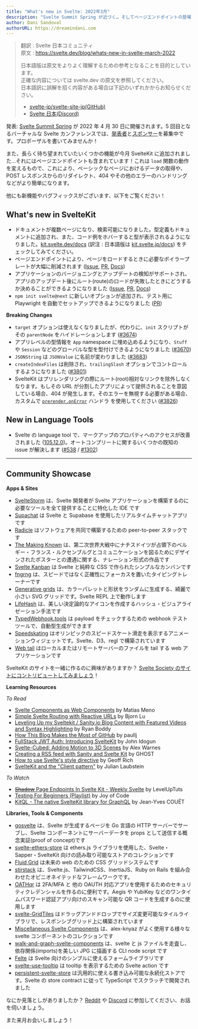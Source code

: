 ```yaml
---
title: "What's new in Svelte: 2022年3月"
description: "Svelte Summit Spring が近づく… そしてページエンドポイントの登場！"
author: Dani Sandoval
authorURL: https://dreamindani.com
---
```


> 翻訳 : Svelte 日本コミュニティ  
> 原文 : https://svelte.dev/blog/whats-new-in-svelte-march-2022
>
> 日本語版は原文をよりよく理解するための参考となることを目的としています。  
> 正確な内容については svelte.dev の原文を参照してください。  
> 日本語訳に誤解を招く内容がある場合は下記のいずれかからお知らせください。
>
> - [svelte-jp/svelte-site-jp(GitHub)](https://github.com/svelte-jp/svelte-site-jp)
> - [Svelte 日本(Discord)](https://discord.com/invite/YTXq3ZtBbx)

発表: [Svelte Summit Spring](https://www.sveltesummit.com/) が 2022 年 4 月 30 日に開催されます。5 回目となるバーチャルな Svelte カンファレンスでは、[発表者](https://www.sveltesummit.com/#speakers)と[スポンサー](https://www.sveltesummit.com/sponsors)を募集中です。プロポーザルを書いてみませんか！

また、長らく待ち望まれていたいくつかの機能が今月 SvelteKit に追加されました…それにはページエンドポイントも含まれています！これは `load` 関数の動作を変えるもので、これにより、ベーシックなページにおけるデータの取得や、POST レスポンスからのリダイレクト、404 やその他のエラーのハンドリングなどがより簡単になります。

他にも新機能やバグフィックスがございます、以下をご覧ください！

## What's new in SvelteKit

- ドキュメントが複数ページになり、検索可能になりました。型定義もドキュメントに追加され、また、コード例をホバーすると型が表示されるようになりました。[kit.svelte.dev/docs](https://kit.svelte.dev/docs/) (訳注 : 日本語版は [kit.svelte.jp/docs](https://kit.svelte.jp/docs/)) をチェックしてみてください。
- ページエンドポイントにより、ページをロードするときに必要なボイラープレートが大幅に削減されます ([Issue](https://github.com/sveltejs/kit/issues/3532), [PR](https://github.com/sveltejs/kit/pull/3679), [Docs](https://kit.svelte.jp/docs/routing#endpoints-page-endpoints))
- アプリケーションのバージョニングとアップデートの検知がサポートされ、アプリのアップデート後にルート(route)のロードが失敗したときにどうするか決めることができるようになりました ([Issue](https://github.com/sveltejs/kit/issues/87), [PR](https://github.com/sveltejs/kit/pull/3412), [Docs](https://kit.svelte.jp/docs/configuration#version))
- `npm init svelte@next` に新しいオプションが追加され、テスト用に Playwright を自動でセットアップできるようになりました ([PR](https://github.com/sveltejs/kit/pull/4056))

**Breaking Changes**

- `target` オプションは使えなくなりましたが、代わりに、`init` スクリプトがその `parentNode` をハイドレーションします ([#3674](https://github.com/sveltejs/kit/pull/3674))
- アプリレベルの型情報を `App` namespace に埋め込めるようになり、`Stuff` や `Session` などのグローバルな型を型付けできるようになりました ([#3670](https://github.com/sveltejs/kit/pull/3670))
- `JSONString` は `JSONValue` に名前が変わりました ([#3683](https://github.com/sveltejs/kit/pull/3683))
- `createIndexFiles` は削除され、`trailingSlash` オプションでコントロールするようになりました ([#3801](https://github.com/sveltejs/kit/pull/3801))
- SvelteKit はプリレンダリングの際にルート(root)相対なリンクを除外しなくなります。もしその URL が分割したアプリによって提供されることを意図している場合、404 が発生します。そのエラーを無視する必要がある場合、カスタムで [`prerender.onError`](https://kit.svelte.dev/docs/configuration#prerender) ハンドラ を使用してください ([#3826](https://github.com/sveltejs/kit/pull/3826))

## New in Language Tools

- Svelte の language tool で、マークアップのプロパティへのアクセスが改善されました ([105.12.0](https://github.com/sveltejs/language-tools/releases/tag/extensions-105.12.0))。オートコンプリートに関するいくつかの既知の issue が解決します ([#538](https://github.com/sveltejs/language-tools/issues/538) / [#1302](https://github.com/sveltejs/language-tools/issues/1302))

---

## Community Showcase

**Apps & Sites**

- [SvelteStorm](https://github.com/open-source-labs/SvelteStorm) は、Svelte 開発者が Svelte アプリケーションを構築するのに必要なツールを全て提供することに特化した IDE です
- [Supachat](https://github.com/Lleweraf/supachat) は Svelte と Supabase を使用したリアルタイムチャットアプリです
- [Radicle](https://radicle.xyz/) はソフトウェアを共同で構築するための peer-to-peer スタックです
- [The Making Known](https://the-making-known.com/) は、第二次世界大戦中にナチスドイツが占領下のベルギー・フランス・ルクセンブルグとコミュニケーションを図るためにデザインされたポスターとの遭遇に関する、ナレーション形式の作品です
- [Svelte Kanban](https://github.com/V-Py/svelte-kanban) は Svelte と純粋な CSS で作られたシンプルなカンバンです
- [fngrng](https://github.com/nvlgzr/fngrng) は、スピードではなく正確性にフォーカスを置いたタイピングトレーナーです
- [Generative grids](https://svelte.dev/repl/873988ce33db43f097c0ca69df57b3ac?version=3.46.4) は、カラーパレットと形状をランダムに生成する、綺麗で小さい SVG グリッドです。Svelte REPL 上で動作します
- [LifeHash](https://github.com/BlockchainCommons/lifehash.info) は、美しい決定論的なアイコンを作成するハッシュ・ビジュアライゼーション手法です
- [TypedWebhook.tools](https://typedwebhook.tools/) は payload をチェックするための webhook テストツールで、自動型生成ができます
- [Speedskating](https://github.com/spiegelgraphics/speedskating) はオリンピックのスピードスケート滑走を表示するアニメーションウィジェットです。Svelte、D3、regl で構築されています
- [Web tail](https://github.com/mishankov/web-tail) はローカルまたはリモートサーバーのファイルを tail する web アプリケーションです

SvelteKit のサイトを一緒に作るのに興味がありますか？ [Svelte Society のサイトにコントリビュートしてみましょう](https://github.com/svelte-society/sveltesociety.dev/issues)！

**Learning Resources**

_To Read_

- [Svelte Components as Web Components](https://medium.com/@yesmeno/svelte-components-as-web-components-b400d1253504) by Matias Meno
- [Simple Svelte Routing with Reactive URLs](https://bjornlu.com/blog/simple-svelte-routing-with-reactive-urls) by Bjorn Lu
- [Leveling Up my Sveltekit / Sanity.io Blog Content with Featured Videos and Syntax Highlighting](https://ryanboddy.net/level-up-blog) by Ryan Boddy
- [How This Blog Makes the Most of GitHub](https://paullj.github.io/posts/how-this-blog-makes-the-most-of-github/) by paullj
- [FullStack JWT Auth: Introducing SvelteKit](https://dev.to/sirneij/fullstack-jwt-introducing-sveltekit-3jcn) by John Idogun
- [Svelte-Cubed: Adding Motion to 3D Scenes](https://dev.to/alexwarnes/svelte-cubed-adding-motion-to-3d-scenes-51lo) by Alex Warnes
- [Creating a RSS feed with Sanity and Svelte Kit](https://ghostdev.xyz/posts/creating-a-rss-feed-with-sanity-and-svelte-kit) by GHOST
- [How to use Svelte's style directive](https://geoffrich.net/posts/style-directives/) by Geoff Rich
- [SvelteKit and the "Client pattern"](https://retro.cloud/sveltekit-and-the-client-pattern/) by Julian Laubstein

_To Watch_

- [~~Shadow~~ Page Endpoints In Svelte Kit - Weekly Svelte](https://www.youtube.com/watch?v=PoYPZT7ruqI) by LevelUpTuts
- [Testing For Beginners (Playlist)](https://www.youtube.com/watch?v=y53wwdBr5AI&list=PLA9WiRZ-IS_z7KpqhPELfEMbhAGRwZrzn) by Joy of Code
- [KitQL - The native SvelteKit library for GraphQL](https://www.youtube.com/watch?v=6pH4fnFN70w) by Jean-Yves COUËT

**Libraries, Tools & Components**

- [gosvelte](https://github.com/sachinbhutani/gosvelte) は、Svelte が生成するページを Go 言語の HTTP サーバーでサーブし、Svelte コンポーネントにサーバーデータを props として送信する概念実証(proof of concept)です
- [svelte-ethers-store](https://www.npmjs.com/package/svelte-ethers-store) は ethers.js ライブラリを使用した、Svelte・Sapper・SvelteKit 向けの読み取り可能なストアのコレクションです
- [Fluid Grid](https://fluid-grid.com/) は未来の web のための CSS グリッドシステムです
- [stirstack](https://github.com/seeReadCode/stirstack) は、Svelte.js、TailwindCSS、InertiaJS、Ruby on Rails を組み合わせたオピニオネイテッドなフレームワークです。
- [OATHqr](https://codeberg.org/vhs/oathqr) は 2FA/MFA と 他の OAUTH 対応アプリを使用するためのセキュリティクレデンシャルを作るのに便利です。Aegis や YubiKey などのワンタイムパスワード認証アプリ向けのスキャン可能な QR コードを生成するのに使用します
- [svelte-GridTiles](https://github.com/honeybeeSunshine/svelte-GridTiles) はドラッグアンドドロップでサイズ変更可能なタイルライブラリで、レスポンシブグリッド上に構築されています
- [Miscellaneous Svelte Components](https://github.com/alex-knyaz/Miscellaneous-svelte-components/) は、alex-knyaz がよく使用する様々な svelte コンポーネントのコレクションです
- [walk-and-graph-svelte-components](https://github.com/j2l/walk-and-graph-svelte-components) は、svelte と js ファイルを走査し、依存関係(imports)を美しい JPG に描画する CLI node script です
- [Felte](https://www.npmjs.com/package/felte) は Svelte 向けのシンプルに使えるフォームライブラリです
- [svelte-use-tooltip](https://github.com/untemps/svelte-use-tooltip) は tooltip を表示するための Svelte action です
- [persistent-svelte-store](https://github.com/omer-g/persistent-svelte-store) は汎用的に使える書き込み可能な永続化ストアです。Svelte の store contract に従って TypeScript でスクラッチで開発されました

なにか見落としがありましたか？ [Reddit](https://www.reddit.com/r/sveltejs/) や [Discord](https://discord.com/invite/yy75DKs) に参加してください、お話を伺いましょう。

また来月お会いしましょう！
